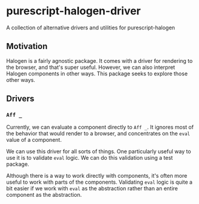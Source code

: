 # purescript-halogen-driver

A collection of alternative drivers and utilities for purescript-halogen

## Motivation

Halogen is a fairly agnostic package.
It comes with a driver for rendering to the browser, and that's super useful.
However, we can also interpret Halogen components in other ways.
This package seeks to explore those other ways.

## Drivers

### `Aff _`

Currently, we can evaluate a component directly to `Aff _`.
It ignores most of the behavior that would render to a browser,
and concentrates on the `eval` value of a component.

We can use this driver for all sorts of things.
One particularly useful way to use it is to validate `eval` logic.
We can do this validation using a test package.

Although there is a way to work directly with components,
it's often more useful to work with parts of the components.
Validating `eval` logic is quite a bit easier if we work with `eval` as the 
abstraction rather than an entire component as the abstraction.
